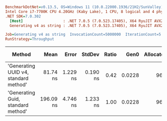 ``` ini

BenchmarkDotNet=v0.13.5, OS=Windows 11 (10.0.22000.1936/21H2/SunValley)
Intel Core i7-7700K CPU 4.20GHz (Kaby Lake), 1 CPU, 8 logical and 4 physical cores
.NET SDK=7.0.302
  [Host]                  : .NET 7.0.5 (7.0.523.17405), X64 RyuJIT AVX2 [AttachedDebugger]
  Generating v4 as string : .NET 7.0.5 (7.0.523.17405), X64 RyuJIT AVX2

Job=Generating v4 as string  InvocationCount=5000000  IterationCount=5  
RunStrategy=Throughput  

```
|                                Method |      Mean |    Error |   StdDev | Ratio |   Gen0 | Allocated | Alloc Ratio |
|-------------------------------------- |----------:|---------:|---------:|------:|-------:|----------:|------------:|
| &#39;Generating UUID v4, standard method&#39; |  81.74 ns | 1.229 ns | 0.190 ns |  0.42 | 0.0228 |      96 B |        1.00 |
|    &#39;Generating Guid, standard method&#39; | 196.09 ns | 4.746 ns | 1.233 ns |  1.00 | 0.0228 |      96 B |        1.00 |

